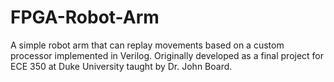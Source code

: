 # FPGA-Robot-Arm
A simple robot arm that can replay movements based on a custom processor implemented in Verilog. Originally developed as a final project for ECE 350 at Duke University taught by Dr. John Board.
